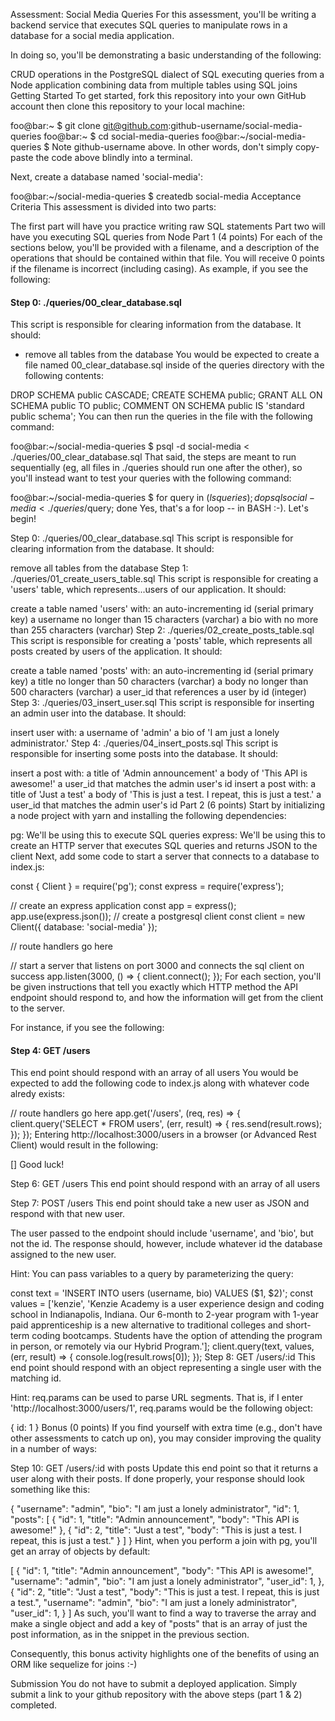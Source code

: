 Assessment: Social Media Queries
For this assessment, you'll be writing a backend service that executes SQL queries to manipulate rows in a database for a social media application.

In doing so, you'll be demonstrating a basic understanding of the following:

CRUD operations in the PostgreSQL dialect of SQL
executing queries from a Node application
combining data from multiple tables using SQL joins
Getting Started
To get started, fork this repository into your own GitHub account then clone this repository to your local machine:

foo@bar:~ $ git clone git@github.com:github-username/social-media-queries
foo@bar:~ $ cd social-media-queries
foo@bar:~/social-media-queries $
Note github-username above. In other words, don't simply copy-paste the code above blindly into a terminal.

Next, create a database named 'social-media':

foo@bar:~/social-media-queries $ createdb social-media
Acceptance Criteria
This assessment is divided into two parts:

The first part will have you practice writing raw SQL statements
Part two will have you executing SQL queries from Node
Part 1 (4 points)
For each of the sections below, you'll be provided with a filename, and a description of the operations that should be contained within that file. You will receive 0 points if the filename is incorrect (including casing). As example, if you see the following:

#### Step 0: ./queries/00_clear_database.sql
This script is responsible for clearing information from the database. It
should:
- remove all tables from the database
You would be expected to create a file named 00_clear_database.sql inside of the queries directory with the following contents:

DROP SCHEMA public CASCADE;
CREATE SCHEMA public;
GRANT ALL ON SCHEMA public TO public;
COMMENT ON SCHEMA public IS 'standard public schema';
You can then run the queries in the file with the following command:

foo@bar:~/social-media-queries $ psql -d social-media < ./queries/00_clear_database.sql
That said, the steps are meant to run sequentially (eg, all files in ./queries should run one after the other), so you'll instead want to test your queries with the following command:

foo@bar:~/social-media-queries $ for query in $(ls queries); do psql social-media < ./queries/$query; done
Yes, that's a for loop -- in BASH :-). Let's begin!

Step 0: ./queries/00_clear_database.sql
This script is responsible for clearing information from the database. It should:

remove all tables from the database
Step 1: ./queries/01_create_users_table.sql
This script is responsible for creating a 'users' table, which represents...users of our application. It should:

create a table named 'users' with:
an auto-incrementing id (serial primary key)
a username no longer than 15 characters (varchar)
a bio with no more than 255 characters (varchar)
Step 2: ./queries/02_create_posts_table.sql
This script is responsible for creating a 'posts' table, which represents all posts created by users of the application. It should:

create a table named 'posts' with:
an auto-incrementing id (serial primary key)
a title no longer than 50 characters (varchar)
a body no longer than 500 characters (varchar)
a user_id that references a user by id (integer)
Step 3: ./queries/03_insert_user.sql
This script is responsible for inserting an admin user into the database. It should:

insert user with:
a username of 'admin'
a bio of 'I am just a lonely administrator.'
Step 4: ./queries/04_insert_posts.sql
This script is responsible for inserting some posts into the database. It should:

insert a post with:
a title of 'Admin announcement'
a body of 'This API is awesome!'
a user_id that matches the admin user's id
insert a post with:
a title of 'Just a test'
a body of 'This is just a test. I repeat, this is just a test.'
a user_id that matches the admin user's id
Part 2 (6 points)
Start by initializing a node project with yarn and installing the following dependencies:

pg: We'll be using this to execute SQL queries
express: We'll be using this to create an HTTP server that executes SQL queries and returns JSON to the client
Next, add some code to start a server that connects to a database to index.js:

const { Client } = require('pg');
const express = require('express');

// create an express application
const app = express();
app.use(express.json());
// create a postgresql client
const client = new Client({
    database: 'social-media'
});

// route handlers go here

// start a server that listens on port 3000 and connects the sql client on success
app.listen(3000, () => {
    client.connect();
});
For each section, you'll be given instructions that tell you exactly which HTTP method the API endpoint should respond to, and how the information will get from the client to the server.

For instance, if you see the following:

#### Step 4: GET /users
This end point should respond with an array of all users
You would be expected to add the following code to index.js along with whatever code alredy exists:

// route handlers go here
app.get('/users', (req, res) => {
    client.query('SELECT * FROM users', (err, result) => {
        res.send(result.rows);
    });
});
Entering http://localhost:3000/users in a browser (or Advanced Rest Client) would result in the following:

[]
Good luck!

Step 6: GET /users
This end point should respond with an array of all users

Step 7: POST /users
This end point should take a new user as JSON and respond with that new user.

The user passed to the endpoint should include 'username', and 'bio', but not the id. The response should, however, include whatever id the database assigned to the new user.

Hint: You can pass variables to a query by parameterizing the query:

const text = 'INSERT INTO users (username, bio) VALUES ($1, $2)';
const values = ['kenzie', 'Kenzie Academy is a user experience design and coding school in Indianapolis, Indiana. Our 6-month to 2-year program with 1-year paid apprenticeship is a new alternative to traditional colleges and short-term coding bootcamps. Students have the option of attending the program in person, or remotely via our Hybrid Program.'];
client.query(text, values, (err, result) => {
    console.log(result.rows[0]);
});
Step 8: GET /users/:id
This end point should respond with an object representing a single user with the matching id.

Hint: req.params can be used to parse URL segments. That is, if I enter 'http://localhost:3000/users/1', req.params would be the following object:

{ 
    id: 1
}
Bonus (0 points)
If you find yourself with extra time (e.g., don't have other assessments to catch up on), you may consider improving the quality in a number of ways:

Step 10: GET /users/:id with posts
Update this end point so that it returns a user along with their posts. If done properly, your response should look something like this:

{
    "username": "admin",
    "bio": "I am just a lonely administrator",
    "id": 1,
    "posts": [
        {
            "id": 1,
            "title": "Admin announcement",
            "body": "This API is awesome!"
        },
        {
            "id": 2,
            "title": "Just a test",
            "body": "This is just a test. I repeat, this is just a test."
        }
    ]
}
Hint, when you perform a join with pg, you'll get an array of objects by default:

[
    {
        "id": 1,
        "title": "Admin announcement",
        "body": "This API is awesome!",
        "username": "admin",
        "bio": "I am just a lonely administrator",
        "user_id": 1,
    },
    {
        "id": 2,
        "title": "Just a test",
        "body": "This is just a test. I repeat, this is just a test.",
        "username": "admin",
        "bio": "I am just a lonely administrator",
        "user_id": 1,
    }
]
As such, you'll want to find a way to traverse the array and make a single object and add a key of "posts" that is an array of just the post information, as in the snippet in the previous section.

Consequently, this bonus activity highlights one of the benefits of using an ORM like sequelize for joins :-)

Submission
You do not have to submit a deployed application. Simply submit a link to your github repository with the above steps (part 1 & 2) completed.